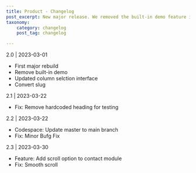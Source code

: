```yaml
---
title: Product - Changelog
post_excerpt: New major release. We removed the built-in demo feature in favour of speed and stability en user experience. Addressed minor bug fixes and enhanced the UI for the column selection
taxonomy:
    category: changelog
    post_tag: changelog

---
```


2.0 | 2023-03-01
* First major rebuild
* Remove built-in demo
* Updated column selction interface
* Convert slug


2.1 | 2023-03-22
* Fix: Remove hardcoded heading for testing

2.2 | 2023-03-22
* Codespace: Update master to main branch
* Fix: Minor Bufg Fix

2.3 | 2023-03-30
* Feature: Add scroll option to contact module
* Fix: Smooth scroll